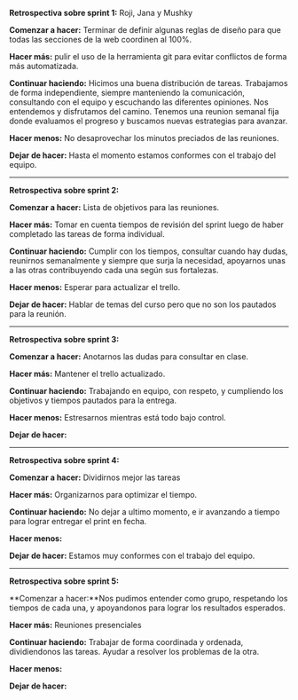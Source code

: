 **Retrospectiva sobre sprint 1:** Roji, Jana y Mushky

**Comenzar a hacer:** Terminar de definir algunas reglas de diseño para que todas las secciones de la web coordinen al 100%.

**Hacer más:** pulir el uso de la herramienta git para evitar conflictos de forma más automatizada. 

**Continuar haciendo:** Hicimos una buena distribución de tareas. Trabajamos de forma independiente, siempre manteniendo la comunicación, consultando con el equipo y escuchando las diferentes opiniones. Nos entendemos y disfrutamos del camino. Tenemos una reunion semanal fija donde evaluamos el progreso y buscamos nuevas estrategias para avanzar.

**Hacer menos:** No desaprovechar los minutos preciados de las reuniones. 

**Dejar de hacer:** Hasta el momento estamos conformes con el trabajo del equipo. 

*** *** *** *** *** *** *** ***

**Retrospectiva sobre sprint 2:** 

**Comenzar a hacer:** Lista de objetivos para las reuniones.

**Hacer más:** Tomar en cuenta tiempos de revisión del sprint luego de haber completado las tareas de forma individual.

**Continuar haciendo:** Cumplir con los tiempos, consultar cuando hay dudas, reunirnos semanalmente y siempre que surja la necesidad, apoyarnos unas a las otras contribuyendo cada una según sus fortalezas.

**Hacer menos:** Esperar para actualizar el trello.

**Dejar de hacer:**  Hablar de temas del curso pero que no son los pautados para la reunión.

*** *** *** *** *** *** *** ***

**Retrospectiva sobre sprint 3:** 

**Comenzar a hacer:** Anotarnos las dudas para consultar en clase. 

**Hacer más:** Mantener el trello actualizado.

**Continuar haciendo:** Trabajando en equipo, con respeto, y cumpliendo los objetivos y tiempos pautados para la entrega.

**Hacer menos:** Estresarnos mientras está todo bajo control.

**Dejar de hacer:** 

*** *** *** *** *** *** *** ***

**Retrospectiva sobre sprint 4:** 

**Comenzar a hacer:** Dividirnos mejor las tareas

**Hacer más:** Organizarnos para optimizar el tiempo. 

**Continuar haciendo:** No dejar a ultimo momento, e ir avanzando a tiempo para lograr entregar el print en fecha.

**Hacer menos:** 

**Dejar de hacer:** Estamos muy conformes con el trabajo del equipo.

*** *** *** *** *** *** *** ***

**Retrospectiva sobre sprint 5:** 

**Comenzar a hacer:**Nos pudimos entender como grupo, respetando los tiempos de cada una, y apoyandonos para lograr los resultados esperados. 

**Hacer más:** Reuniones presenciales

**Continuar haciendo:** Trabajar de forma coordinada y ordenada, dividiendonos las tareas. Ayudar a resolver los problemas de la otra.  

**Hacer menos:** 

**Dejar de hacer:** 



